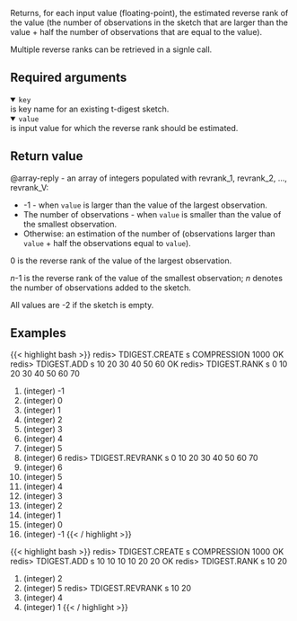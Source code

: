 Returns, for each input value (floating-point), the estimated reverse rank of the value (the number of observations in the sketch that are larger than the value + half the number of observations that are equal to the value).

Multiple reverse ranks can be retrieved in a signle call.

## Required arguments
<details open><summary><code>key</code></summary>
is key name for an existing t-digest sketch.
</details>

<details open><summary><code>value</code></summary>
is input value for which the reverse rank should be estimated.

## Return value

@array-reply - an array of integers populated with revrank_1, revrank_2, ..., revrank_V:
  
- -1 - when `value` is larger than the value of the largest observation.
- The number of observations - when `value` is smaller than the value of the smallest observation.
- Otherwise: an estimation of the number of (observations larger than `value` + half the observations equal to `value`).
  
0 is the reverse rank of the value of the largest observation.

_n_-1 is the reverse rank of the value of the smallest observation; _n_ denotes the number of observations added to the sketch.

All values are -2 if the sketch is empty.  

## Examples

{{< highlight bash >}}
redis> TDIGEST.CREATE s COMPRESSION 1000
OK
redis> TDIGEST.ADD s 10 20 30 40 50 60
OK
redis> TDIGEST.RANK s 0 10 20 30 40 50 60 70
1) (integer) -1
2) (integer) 0
3) (integer) 1
4) (integer) 2
5) (integer) 3
6) (integer) 4
7) (integer) 5
8) (integer) 6
redis> TDIGEST.REVRANK s 0 10 20 30 40 50 60 70
1) (integer) 6
2) (integer) 5
3) (integer) 4
4) (integer) 3
5) (integer) 2
6) (integer) 1
7) (integer) 0
8) (integer) -1
{{< / highlight >}}
  
{{< highlight bash >}}
redis> TDIGEST.CREATE s COMPRESSION 1000
OK
redis> TDIGEST.ADD s 10 10 10 10 20 20
OK
redis> TDIGEST.RANK s 10 20
1) (integer) 2
2) (integer) 5
redis> TDIGEST.REVRANK s 10 20
1) (integer) 4
2) (integer) 1
{{< / highlight >}}
